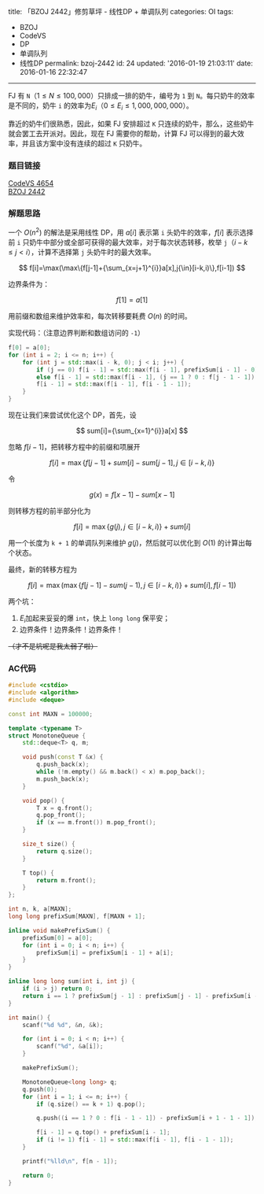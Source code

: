 title: 「BZOJ 2442」修剪草坪 - 线性DP + 单调队列
categories: OI
tags: 
  - BZOJ
  - CodeVS
  - DP
  - 单调队列
  - 线性DP
permalink: bzoj-2442
id: 24
updated: '2016-01-19 21:03:11'
date: 2016-01-16 22:32:47
---

FJ 有 `N`（$1 ≤ N ≤ 100,000$）只排成一排的奶牛，编号为 `1` 到 `N`。每只奶牛的效率是不同的，奶牛 `i` 的效率为$E_i$（$0 ≤ E_i ≤ 1,000,000,000$）。

靠近的奶牛们很熟悉，因此，如果 FJ 安排超过 `K` 只连续的奶牛，那么，这些奶牛就会罢工去开派对。因此，现在 FJ 需要你的帮助，计算 FJ 可以得到的最大效率，并且该方案中没有连续的超过 `K` 只奶牛。

<!-- more -->

### 题目链接
[CodeVS 4654](http://codevs.cn/problem/4654/)  
[BZOJ 2442](http://www.lydsy.com/JudgeOnline/problem.php?id=2442)

### 解题思路
一个 $O(n^2)$ 的解法是采用线性 DP，用 $a[i]$ 表示第 `i` 头奶牛的效率，$f[i]$ 表示选择前 `i` 只奶牛中部分或全部可获得的最大效率，对于每次状态转移，枚举 `j`（$i-k ≤ j < i$），计算不选择第 `j` 头奶牛时的最大效率。

$$ f[i]=\max(\max\{f[j-1]+{\sum_{x=j+1}^{i}}a[x],j{\in}[i-k,i)\},f[i-1]) $$

边界条件为：

$$ f[1]=a[1] $$

用前缀和数组来维护效率和，每次转移要耗费 $O(n)$ 的时间。

实现代码：（注意边界判断和数组访问的 `-1`）

```cpp
f[0] = a[0];
for (int i = 2; i <= n; i++) {
	for (int j = std::max(i - k, 0); j < i; j++) {
		if (j == 0) f[i - 1] = std::max(f[i - 1], prefixSum[i - 1] - 0);
		else f[i - 1] = std::max(f[i - 1], (j == 1 ? 0 : f[j - 1 - 1]) + prefixSum[i - 1] - prefixSum[j + 1 - 1 - 1]);
		f[i - 1] = std::max(f[i - 1], f[i - 1 - 1]);
	}
}
```

现在让我们来尝试优化这个 DP，首先，设

$$ sum[i]={\sum_{x=1}^{i}}a[x] $$

忽略 $f[i-1]$，把转移方程中的前缀和项展开

$$ f[i] = \max\{f[j-1]+sum[i]-sum[j-1],j{\in}[i-k,i)\} $$

令

$$ g(x) = f[x-1]-sum[x-1] $$

则转移方程的前半部分化为

$$ f[i] = \max\{g(j),j{\in}[i-k,i)\}+sum[i] $$

用一个长度为 `k + 1` 的单调队列来维护 $g(j)$，然后就可以优化到 $O(1)$ 的计算出每个状态。

最终，新的转移方程为

$$ f[i] = \max(\max\{f[j-1]-sum(j-1),j{\in}[i-k,i)\}+sum[i],f[i-1]) $$

两个坑：

1. $E_i$加起来妥妥的爆 `int`，快上 `long long` 保平安；
2. 边界条件！边界条件！边界条件！

~~（才不是坑呢是我太弱了啦）~~

### AC代码
```cpp
#include <cstdio>
#include <algorithm>
#include <deque>

const int MAXN = 100000;

template <typename T>
struct MonotoneQueue {
	std::deque<T> q, m;

	void push(const T &x) {
		q.push_back(x);
		while (!m.empty() && m.back() < x) m.pop_back();
		m.push_back(x);
	}

	void pop() {
		T x = q.front();
		q.pop_front();
		if (x == m.front()) m.pop_front();
	}

	size_t size() {
		return q.size();
	}

	T top() {
		return m.front();
	}
};

int n, k, a[MAXN];
long long prefixSum[MAXN], f[MAXN + 1];

inline void makePrefixSum() {
	prefixSum[0] = a[0];
	for (int i = 0; i < n; i++) {
		prefixSum[i] = prefixSum[i - 1] + a[i];
	}
}

inline long long sum(int i, int j) {
	if (i > j) return 0;
	return i == 1 ? prefixSum[j - 1] : prefixSum[j - 1] - prefixSum[i - 1 - 1];
}

int main() {
	scanf("%d %d", &n, &k);

	for (int i = 0; i < n; i++) {
		scanf("%d", &a[i]);
	}

	makePrefixSum();

	MonotoneQueue<long long> q;
	q.push(0);
	for (int i = 1; i <= n; i++) {
		if (q.size() == k + 1) q.pop();

		q.push((i == 1 ? 0 : f[i - 1 - 1]) - prefixSum[i + 1 - 1 - 1]);

		f[i - 1] = q.top() + prefixSum[i - 1];
		if (i != 1) f[i - 1] = std::max(f[i - 1], f[i - 1 - 1]);
	}

	printf("%lld\n", f[n - 1]);

	return 0;
}
```